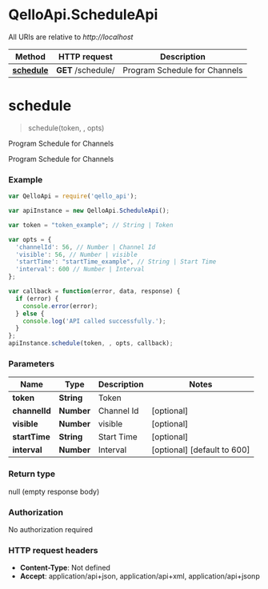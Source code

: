 # QelloApi.ScheduleApi

All URIs are relative to *http://localhost*

Method | HTTP request | Description
------------- | ------------- | -------------
[**schedule**](ScheduleApi.md#schedule) | **GET** /schedule/ | Program Schedule for Channels


<a name="schedule"></a>
# **schedule**
> schedule(token, , opts)

Program Schedule for Channels

Program Schedule for Channels

### Example
```javascript
var QelloApi = require('qello_api');

var apiInstance = new QelloApi.ScheduleApi();

var token = "token_example"; // String | Token

var opts = { 
  'channelId': 56, // Number | Channel Id
  'visible': 56, // Number | visible
  'startTime': "startTime_example", // String | Start Time
  'interval': 600 // Number | Interval
};

var callback = function(error, data, response) {
  if (error) {
    console.error(error);
  } else {
    console.log('API called successfully.');
  }
};
apiInstance.schedule(token, , opts, callback);
```

### Parameters

Name | Type | Description  | Notes
------------- | ------------- | ------------- | -------------
 **token** | **String**| Token | 
 **channelId** | **Number**| Channel Id | [optional] 
 **visible** | **Number**| visible | [optional] 
 **startTime** | **String**| Start Time | [optional] 
 **interval** | **Number**| Interval | [optional] [default to 600]

### Return type

null (empty response body)

### Authorization

No authorization required

### HTTP request headers

 - **Content-Type**: Not defined
 - **Accept**: application/api+json, application/api+xml, application/api+jsonp

